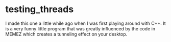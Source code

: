 # testing_threads
I made this one a little while ago when I was first playing around with C++. It is a very funny little program that was greatly influenced by the code in MEMEZ which creates a tunneling effect on your desktop.

